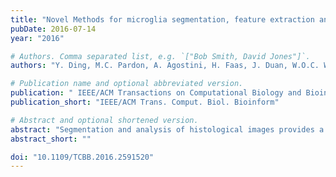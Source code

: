 ```yaml
---
title: "Novel Methods for microglia segmentation, feature extraction and classification"
pubDate: 2016-07-14
year: "2016"

# Authors. Comma separated list, e.g. `["Bob Smith, David Jones"]`.
authors: "Y. Ding, M.C. Pardon, A. Agostini, H. Faas, J. Duan, W.O.C. Ward, F. Easton, D. Auer, L. Bai"

# Publication name and optional abbreviated version.
publication: " IEEE/ACM Transactions on Computational Biology and Bioinformatics"
publication_short: "IEEE/ACM Trans. Comput. Biol. Bioinform"

# Abstract and optional shortened version.
abstract: "Segmentation and analysis of histological images provides a valuable tool to gain insight into the biology and function of microglial cells in health and disease. Common image segmentation methods are not suitable for inhomogeneous histology image analysis and accurate classification of microglial activation states has remained a challenge. In this paper, we introduce an automated image analysis framework capable of efficiently segmenting microglial cells from histology images and analysing their morphology. The framework makes use of variational methods and the fast-split Bregman algorithm for image denoising and segmentation, and of multifractal analysis for feature extraction to classify microglia by their activation states. Experiments show that the proposed framework is accurate and scalable to large datasets and provides a useful tool for the study of microglial biology."
abstract_short: ""

doi: "10.1109/TCBB.2016.2591520"
---
```

